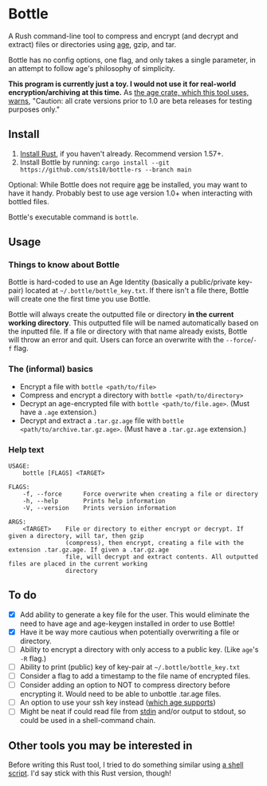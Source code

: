 # Bottle

A Rush command-line tool to compress and encrypt (and decrypt and extract) files or directories using [age](https://github.com/FiloSottile/age), gzip, and tar. 

Bottle has no config options, one flag, and only takes a single parameter, in an attempt to follow age's philosophy of simplicity.

**This program is currently just a toy. I would not use it for real-world encryption/archiving at this time.** As [the age crate, which this tool uses, warns](https://docs.rs/age/0.7.1/age/index.html), "Caution: all crate versions prior to 1.0 are beta releases for testing purposes only."

## Install

1. [Install Rust](https://www.rust-lang.org/tools/install), if you haven't already. Recommend version 1.57+.
2. Install Bottle by running: `cargo install --git https://github.com/sts10/bottle-rs --branch main`

Optional: While Bottle does not require [age](https://github.com/FiloSottile/age#installation) be installed, you may want to have it handy. Probably best to use age version 1.0+ when interacting with bottled files. 

Bottle's executable command is `bottle`.

## Usage 

### Things to know about Bottle

Bottle is hard-coded to use an Age Identity (basically a public/private key-pair) located at `~/.bottle/bottle_key.txt`. If there isn't a file there, Bottle will create one the first time you use Bottle.

Bottle will always create the outputted file or directory **in the current working directory**. This outputted file will be named automatically based on the inputted file. If a file or directory with that name already exists, Bottle will throw an error and quit. Users can force an overwrite with the `--force`/`-f` flag.

### The (informal) basics

- Encrypt a file with `bottle <path/to/file>`
- Compress and encrypt a directory with `bottle <path/to/directory>`
- Decrypt an age-encrypted file with `bottle <path/to/file.age>`. (Must have a `.age` extension.)
- Decrypt and extract a `.tar.gz.age` file with `bottle <path/to/archive.tar.gz.age>`. (Must have a `.tar.gz.age` extension.)

### Help text

```
USAGE:
    bottle [FLAGS] <TARGET>

FLAGS:
    -f, --force      Force overwrite when creating a file or directory
    -h, --help       Prints help information
    -V, --version    Prints version information

ARGS:
    <TARGET>    File or directory to either encrypt or decrypt. If given a directory, will tar, then gzip
                (compress), then encrypt, creating a file with the extension .tar.gz.age. If given a .tar.gz.age
                file, will decrypt and extract contents. All outputted files are placed in the current working
                directory
```

## To do

- [X] Add ability to generate a key file for the user. This would eliminate the need to have age and age-keygen installed in order to use Bottle!
- [X] Have it be way more cautious when potentially overwriting a file or directory.
- [ ] Ability to encrypt a directory with only access to a public key. (Like `age`'s `-R` flag.)
- [ ] Ability to print (public) key of key-pair at `~/.bottle/bottle_key.txt`
- [ ] Consider a flag to add a timestamp to the file name of encrypted files.
- [ ] Consider adding an option to NOT to compress directory before encrypting it. Would need to be able to unbottle .tar.age files.
- [ ] An option to use your ssh key instead ([which age supports](https://github.com/FiloSottile/age#ssh-keys))
- [ ] Might be neat if could read file from [stdin](https://doc.rust-lang.org/std/io/struct.Stdin.html) and/or output to stdout, so could be used in a shell-command chain.

## Other tools you may be interested in 

Before writing this Rust tool, I tried to do something similar using [a shell script](https://github.com/sts10/bottle). I'd say stick with this Rust version, though!
